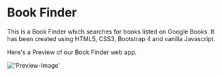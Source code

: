 # Book Finder

This is a Book Finder which searches for books listed on Google Books. It has been created using HTML5, CSS3, Bootstrap 4 and vanilla Javascript.

Here's a Preview of our Book Finder web app.

!['Preview-Image'](preview.gif)
